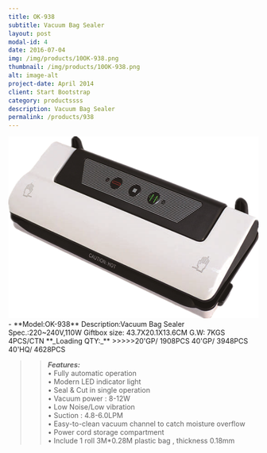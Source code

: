 ```yaml
---
title: OK-938
subtitle: Vacuum Bag Sealer
layout: post
modal-id: 4
date: 2016-07-04
img: /img/products/10OK-938.png
thumbnail: /img/products/10OK-938.png
alt: image-alt
project-date: April 2014
client: Start Bootstrap
category: productssss
description: Vacuum Bag Sealer
permalink: /products/938
---
```

<div>
<img src="/img/products/10OK-938.png"   class="img-responsive img-centered"/>
</div>  
- **Model:OK-938**       
   Description:Vacuum Bag Sealer  
Spec.:220~240V,110W    
Giftbox size: 43.7X20.1X13.6CM    
G.W: 7KGS   4PCS/CTN   
**_Loading QTY:_**    
 >>>>>20'GP/  1908PCS  
       40'GP/  3948PCS  
       40'HQ/  4628PCS    

 >> **_Features:_**   
• Fully automatic operation  
• Modern LED indicator light  
• Seal & Cut in single operation   
• Vacuum power : 8-12W  
• Low Noise/Low vibration  
• Suction : 4.8-6.0LPM  
• Easy-to-clean vacuum channel to catch moisture overflow  
• Power cord storage compartment  
• Include 1 roll 3M*0.28M plastic bag , thickness 0.18mm
